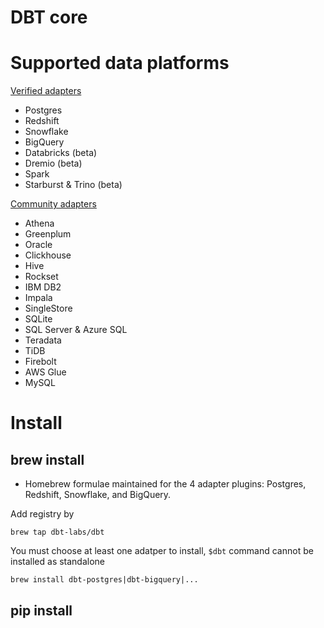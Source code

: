 # DBT core

# Supported data platforms
[Verified adapters](https://docs.getdbt.com/docs/supported-data-platforms#verified-adapters)
- Postgres
- Redshift
- Snowflake
- BigQuery
- Databricks (beta)
- Dremio (beta)
- Spark
- Starburst & Trino (beta)

[Community adapters](https://docs.getdbt.com/docs/supported-data-platforms#community-adapters)
- Athena
- Greenplum
- Oracle
- Clickhouse
- Hive
- Rockset
- IBM DB2
- Impala
- SingleStore
- SQLite
- SQL Server & Azure SQL
- Teradata
- TiDB
- Firebolt
- AWS Glue
- MySQL	

# Install 
## brew install
- Homebrew formulae maintained for the 4 adapter plugins: Postgres, Redshift, Snowflake, and BigQuery.

Add registry by 
```
brew tap dbt-labs/dbt
```
You must choose at least one adatper to install, `$dbt` command cannot be installed as standalone
```
brew install dbt-postgres|dbt-bigquery|...
```


## pip install
